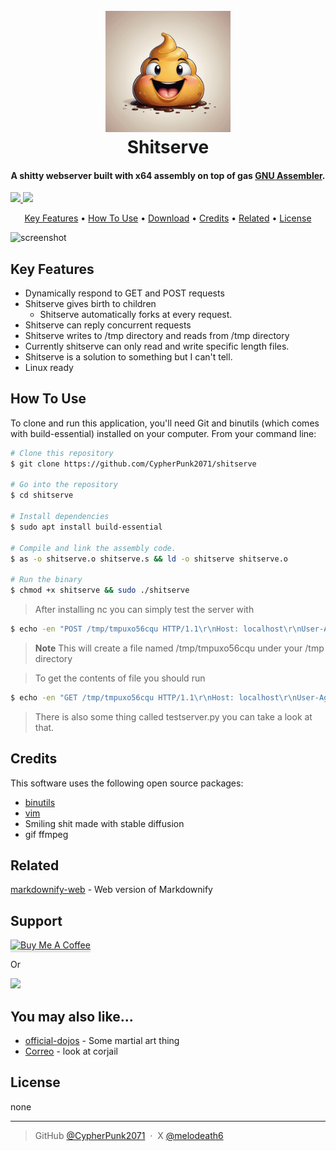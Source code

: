 
<h1 align="center">
  <br>
  <img src="https://raw.githubusercontent.com/CypherPunk2071/shitserve/master/shitserve.png" alt="Shitserve" width="200"></a>
  <br>
  Shitserve
  <br>
</h1>

<h4 align="center">A shitty webserver built with x64 assembly on top of gas <a href="https://en.wikipedia.org/wiki/GNU_Assembler" target="_blank">GNU Assembler</a>.</h4>

 <a href="https://saythanks.io/to/vakvak@duck.com">
      <img src="https://img.shields.io/badge/SayThanks.io-%E2%98%BC-1EAEDB.svg">
  </a>
  <a href="https://idonttakedontations">
    <img src="https://img.shields.io/badge/$-donate-ff69b4.svg?maxAge=2592000&amp;style=flat">
  </a>
</p>

<p align="center">
  <a href="#key-features">Key Features</a> •
  <a href="#how-to-use">How To Use</a> •
  <a href="#download">Download</a> •
  <a href="#credits">Credits</a> •
  <a href="#related">Related</a> •
  <a href="#license">License</a>
</p>

![screenshot](https://raw.githubusercontent.com/CypherPunk2071/shitserve/master/shitserve.gif)

## Key Features

* Dynamically respond to GET and POST requests
* Shitserve gives birth to children
  - Shitserve automatically forks at every request. 
* Shitserve can reply concurrent requests  
* Shitserve writes to /tmp directory and reads from /tmp directory
* Currently shitserve can only read and write specific length files.
* Shitserve is a solution to something but I can't tell.
* Linux ready

## How To Use

To clone and run this application, you'll need Git and binutils (which comes with build-essential) installed on your computer. From your command line:

```bash
# Clone this repository
$ git clone https://github.com/CypherPunk2071/shitserve

# Go into the repository
$ cd shitserve

# Install dependencies
$ sudo apt install build-essential

# Compile and link the assembly code.
$ as -o shitserve.o shitserve.s && ld -o shitserve shitserve.o

# Run the binary
$ chmod +x shitserve && sudo ./shitserve
```

> After installing nc you can simply test the server with

```bash
$ echo -en "POST /tmp/tmpuxo56cqu HTTP/1.1\r\nHost: localhost\r\nUser-Agent: python-requests/2.32.3\r\nAccept-Encoding: gzip, deflate, zstd\r\nAccept: */*\r\nConnection: keep-alive\r\nContent-Length: 255\r\n\r\nmG2ajzAxP1ccCWv1pKyURGHBeQozqPYmgn69vaB7yaZjSj9k2lXlMHePIuvD4aYqRQMvwj4wsXBUVHAyNI5ojWCkaUwT6c3LbpQQaokhtVzk7mQNLOSRLZgecy7xb0s7bElt9Aw0QXfdPie7hHgNhTk0kUnTPIaMJ6BPIALL5xQNI6N6A2jiIiQBzObhmB3cIW40QiQOoHt8lt46Kc5BRM01APsYhe8kDo7KNHyyaPVqVUHQAa6UsimqyqxrkuR" | sudo nc -nv 127.0.0.1 80
```

> **Note**
> This will create a file named /tmp/tmpuxo56cqu under your /tmp directory 

> To get the contents of file you should run

```bash
$ echo -en "GET /tmp/tmpuxo56cqu HTTP/1.1\r\nHost: localhost\r\nUser-Agent: python-requests/2.32.3\r\nAccept-Encoding: gzip, deflate, zstd\r\nAccept: */*\r\nConnection: keep-alive\r\n\r\n" | sudo nc -nv 127.0.0.1 80
```

> There is also some thing called testserver.py you can take a look at that.

## Credits

This software uses the following open source packages:

- [binutils](https://www.gnu.org/software/binutils/)
- [vim](https://www.vim.org/)
- Smiling shit made with stable diffusion
- gif ffmpeg

## Related

[markdownify-web](https://github.com/amitmerchant1990/markdownify-web) - Web version of Markdownify

## Support

<a href="https://www.youtube.com/watch?v=dQw4w9WgXcQ" target="_blank"><img src="https://www.buymeacoffee.com/assets/img/custom_images/purple_img.png" alt="Buy Me A Coffee" style="height: 41px !important;width: 174px !important;box-shadow: 0px 3px 2px 0px rgba(190, 190, 190, 0.5) !important;-webkit-box-shadow: 0px 3px 2px 0px rgba(190, 190, 190, 0.5) !important;" ></a>

<p>Or</p> 

<a href="https://www.youtube.com/watch?v=2yJgwwDcgV8">
	<img src="https://c5.patreon.com/external/logo/become_a_patron_button@2x.png" width="160">
</a>

## You may also like...

- [official-dojos](https://github.com/pwncollege/official-dojos) - Some martial art thing
- [Correo](https://github.com/smallkirby/kernelpwn) - look at corjail

## License

none

---

> GitHub [@CypherPunk2071](https://github.com/CypherPunk2071) &nbsp;&middot;&nbsp;
> X [@melodeath6](https://x.com/melodeath6)


